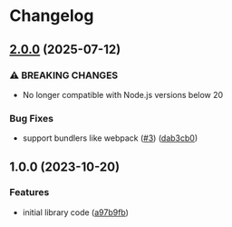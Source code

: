 # Changelog

## [2.0.0](https://github.com/nexdrew/cookie-signature-subtle/compare/v1.0.0...v2.0.0) (2025-07-12)


### ⚠ BREAKING CHANGES

* No longer compatible with Node.js versions below 20

### Bug Fixes

* support bundlers like webpack ([#3](https://github.com/nexdrew/cookie-signature-subtle/issues/3)) ([dab3cb0](https://github.com/nexdrew/cookie-signature-subtle/commit/dab3cb0dbbd1025eb2a4438447dc6a11f7e1f3e9))

## 1.0.0 (2023-10-20)


### Features

* initial library code ([a97b9fb](https://github.com/nexdrew/cookie-signature-subtle/commit/a97b9fb2901ca4467774dbb1921834810bdf710b))

